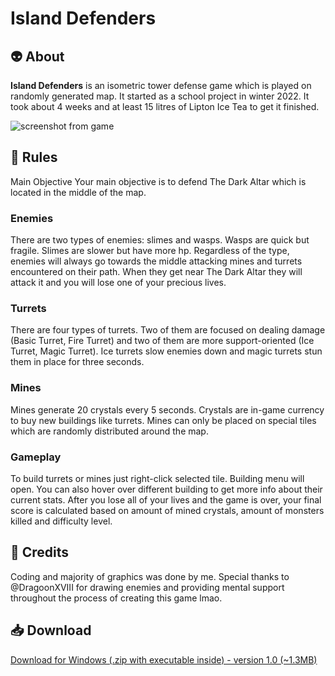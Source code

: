 # **Island Defenders**

## 👽 About

**Island Defenders** is an isometric tower defense game which is played on randomly generated map. It started as a school project in winter 2022. It took about 4 weeks and at least 15 litres of Lipton Ice Tea to get it finished.

![screenshot from game](https://febru.me/island-defenders/images/ss.webp)

## 📜 Rules

Main Objective
Your main objective is to defend The Dark Altar which is located in the middle of the map.

### Enemies

There are two types of enemies: slimes and wasps. Wasps are quick but fragile. Slimes are slower but have more hp. Regardless of the type, enemies will always go towards the middle attacking mines and turrets encountered on their path. When they get near The Dark Altar they will attack it and you will lose one of your precious lives.

### Turrets

There are four types of turrets. Two of them are focused on dealing damage (Basic Turret, Fire Turret) and two of them are more support-oriented (Ice Turret, Magic Turret). Ice turrets slow enemies down and magic turrets stun them in place for three seconds.

### Mines

Mines generate 20 crystals every 5 seconds. Crystals are in-game currency to buy new buildings like turrets. Mines can only be placed on special tiles which are randomly distributed around the map.

### Gameplay

To build turrets or mines just right-click selected tile. Building menu will open. You can also hover over different building to get more info about their current stats. After you lose all of your lives and the game is over, your final score is calculated based on amount of mined crystals, amount of monsters killed and difficulty level.

## 💖 Credits

Coding and majority of graphics was done by me. Special thanks to @DragoonXVIII for drawing enemies and providing mental support throughout the process of creating this game lmao.

## 📥 Download

[Download for Windows (.zip with executable inside) - version 1.0 (~1.3MB)](https://febru.me/download/island_defenders_v1.0.zip)
